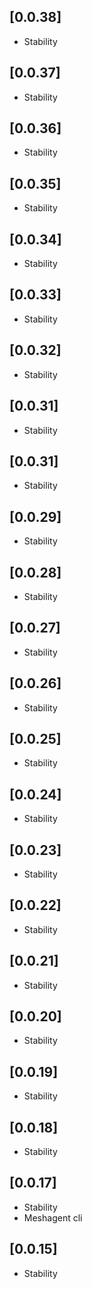 ## [0.0.38]
- Stability

## [0.0.37]
- Stability

## [0.0.36]
- Stability

## [0.0.35]
- Stability

## [0.0.34]
- Stability

## [0.0.33]
- Stability

## [0.0.32]
- Stability

## [0.0.31]
- Stability

## [0.0.31]
- Stability

## [0.0.29]
- Stability

## [0.0.28]
- Stability

## [0.0.27]
- Stability

## [0.0.26]
- Stability

## [0.0.25]
- Stability

## [0.0.24]
- Stability

## [0.0.23]
- Stability

## [0.0.22]
- Stability

## [0.0.21]
- Stability

## [0.0.20]
- Stability

## [0.0.19]
- Stability

## [0.0.18]
- Stability

## [0.0.17]
- Stability
- Meshagent cli 

## [0.0.15]
- Stability
